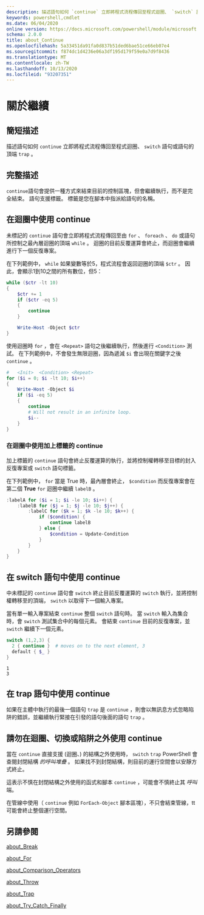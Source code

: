 ```yaml
---
description: 描述語句如何 `continue` 立即將程式流程傳回至程式迴圈、 `switch` 語句或語句的頂端 `trap` 。
keywords: powershell,cmdlet
ms.date: 06/04/2020
online version: https://docs.microsoft.com/powershell/module/microsoft.powershell.core/about/about_continue?view=powershell-7.1&WT.mc_id=ps-gethelp
schema: 2.0.0
title: about_Continue
ms.openlocfilehash: 5a33451da91fa0d837b51ded6bae51ce66eb07e4
ms.sourcegitcommit: f874dc1d4236e06a3df195d179f59e0a7d9f8436
ms.translationtype: MT
ms.contentlocale: zh-TW
ms.lasthandoff: 10/13/2020
ms.locfileid: "93207351"
---
```

# <a name="about-continue"></a>關於繼續

## <a name="short-description"></a>簡短描述

描述語句如何 `continue` 立即將程式流程傳回至程式迴圈、 `switch` 語句或語句的頂端 `trap` 。

## <a name="long-description"></a>完整描述

`continue`語句會提供一種方式來結束目前的控制區塊，但會繼續執行，而不是完全結束。 語句支援標籤。
標籤是您在腳本中指派給語句的名稱。

## <a name="using-continue-in-loops"></a>在迴圈中使用 continue

未標記的 `continue` 語句會立即將程式流程傳回至由 `for` 、 `foreach` 、 `do` 或語句所控制之最內層迴圈的頂端 `while` 。 迴圈的目前反覆運算會終止，而迴圈會繼續進行下一個反復專案。

在下列範例中， `while` 如果變數等於5，程式流程會返回迴圈的頂端 `$ctr` 。 因此，會顯示1到10之間的所有數位，但5：

```powershell
while ($ctr -lt 10)
{
    $ctr += 1
    if ($ctr -eq 5)
    {
        continue
    }

    Write-Host -Object $ctr
}
```

使用迴圈時 `for` ，會在 `<Repeat>` 語句之後繼續執行，然後進行 `<Condition>` 測試。 在下列範例中，不會發生無限迴圈，因為遞減 `$i` 會出現在關鍵字之後 `continue` 。

```powershell
#   <Init>  <Condition> <Repeat>
for ($i = 0; $i -lt 10; $i++)
{
    Write-Host -Object $i
    if ($i -eq 5)
    {
        continue
        # Will not result in an infinite loop.
        $i--
    }
}
```

### <a name="using-a-labeled-continue-in-a-loop"></a>在迴圈中使用加上標籤的 continue

加上標籤的 `continue` 語句會終止反覆運算的執行，並將控制權轉移至目標的封入反復專案或 `switch` 語句標籤。

在下列範例中， `for` 當是 True 時，最內層會終止， `$condition` 而反復專案會在第二個 **True** `for` 迴圈中繼續 `labelB` 。

```powershell
:labelA for ($i = 1; $i -le 10; $i++) {
    :labelB for ($j = 1; $j -le 10; $j++) {
        :labelC for ($k = 1; $k -le 10; $k++) {
            if ($condition) {
                continue labelB
            } else {
                $condition = Update-Condition
            }
        }
    }
}
```

## <a name="using-continue-in-a-switch-statement"></a>在 switch 語句中使用 continue

中未標記的 `continue` 語句會 `switch` 終止目前反覆運算的 `switch` 執行，並將控制權轉移至的頂端， `switch` 以取得下一個輸入專案。

當有單一輸入專案結束 `continue` 整個 `switch` 語句時。
當 `switch` 輸入為集合時，會 `switch` 測試集合中的每個元素。 會結束 `continue` 目前的反復專案，並 `switch` 繼續下一個元素。

```powershell
switch (1,2,3) {
  2 { continue }  # moves on to the next element, 3
  default { $_ }
}
```

```Output
1
3
```

## <a name="using-continue-in-a-trap-statement"></a>在 trap 語句中使用 continue

如果在主體中執行的最後一個語句 `trap` 是 `continue` ，則會以無訊息方式忽略陷阱的錯誤，並繼續執行緊接在引發的語句後面的語句 `trap` 。

## <a name="do-not-use-continue-outside-of-a-loop-switch-or-trap"></a>請勿在迴圈、切換或陷阱之外使用 continue

當在 `continue` 直接支援 (迴圈、) 的結構之外使用時， `switch` `trap` PowerShell 會查閱封閉結構 _的呼叫堆疊_ 。 如果找不到封閉結構，則目前的運行空間會以安靜方式終止。

這表示不慎在封閉結構之外使用的函式和腳本 `continue` ，可能會不慎終止其 _呼叫_ 端。

在管線中使用（ `continue` 例如 `ForEach-Object` 腳本區塊），不只會結束管線，tt 可能會終止整個運行空間。

## <a name="see-also"></a>另請參閱

[about_Break](about_Break.md)

[about_For](about_For.md)

[about_Comparison_Operators](about_Comparison_Operators.md)

[about_Throw](about_Throw.md)

[about_Trap](about_Trap.md)

[about_Try_Catch_Finally](about_Try_Catch_Finally.md)
